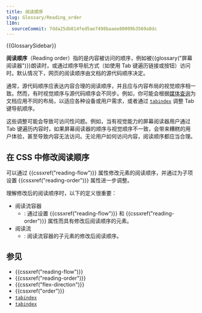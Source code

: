 ```yaml
---
title: 阅读顺序
slug: Glossary/Reading_order
l10n:
  sourceCommit: 7dda25db814fed5ae7498baaee80009b3569a8dc
---
```


{{GlossarySidebar}}

**阅读顺序**（Reading order）指的是内容被访问的顺序，例如被{{glossary("屏幕阅读器")}}朗读时，或通过顺序导航方式（如使用 Tab 键遍历链接或按钮）访问时。默认情况下，网页的阅读顺序由文档的源代码顺序决定。

通常，源代码顺序应表达内容合理的阅读顺序，并且应与内容布局的视觉顺序相一致。然而，有时视觉顺序与源代码顺序会不同步。例如，你可能会根据[媒体查询](/zh-CN/docs/Web/CSS/CSS_media_queries/Using_media_queries)为文档应用不同的布局，以适应各种设备或用户需求，或者通过 [`tabindex`](/zh-CN/docs/Web/HTML/Reference/Global_attributes/tabindex) 调整 Tab 键导航顺序。

这些调整可能会导致可访问性问题。例如，当有视觉能力的屏幕阅读器用户通过 Tab 键遍历内容时，如果屏幕阅读器的顺序与视觉顺序不一致，会带来糟糕的用户体验，甚至导致内容无法访问。无论用户如何访问内容，阅读顺序都应当合理。

## 在 CSS 中修改阅读顺序

可以通过 {{cssxref("reading-flow")}} 属性修改元素的阅读顺序，并通过为子项设置 {{cssxref("reading-order")}} 属性进一步调整。

理解修改后的阅读顺序时，以下的定义很重要：

- 阅读流容器
  - : 通过设置 {{cssxref("reading-flow")}} 和 {{cssxref("reading-order")}} 属性而具有修改后阅读顺序的元素。
- 阅读流
  - : 阅读流容器的子元素的修改后阅读顺序。

## 参见

- {{cssxref("reading-flow")}}
- {{cssxref("reading-order")}}
- {{cssxref("flex-direction")}}
- {{cssxref("order")}}
- [`tabindex`](/zh-CN/docs/Web/HTML/Reference/Global_attributes/tabindex)
- [`tabindex`](/zh-CN/docs/Web/HTML/Reference/Global_attributes/tabindex)
